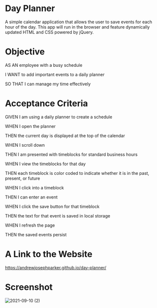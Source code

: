 # Day Planner
A simple calendar application that allows the user to save events for each hour of the day. This app will run in the browser and feature dynamically updated HTML and CSS powered by jQuery.
# Objective
AS AN employee with a busy schedule

I WANT to add important events to a daily planner

SO THAT I can manage my time effectively
# Acceptance Criteria
GIVEN I am using a daily planner to create a schedule

WHEN I open the planner

THEN the current day is displayed at the top of the calendar

WHEN I scroll down

THEN I am presented with timeblocks for standard business hours

WHEN I view the timeblocks for that day

THEN each timeblock is color coded to indicate whether it is in the past, present, or future

WHEN I click into a timeblock

THEN I can enter an event

WHEN I click the save button for that timeblock

THEN the text for that event is saved in local storage

WHEN I refresh the page

THEN the saved events persist
# A Link to the Website
https://andrewjosephparker.github.io/day-planner/
# Screenshot
![2021-09-10 (2)](https://user-images.githubusercontent.com/83850651/132936098-a4cd7292-9e20-4f76-a6ea-cd7f9c6f9b2e.png)
